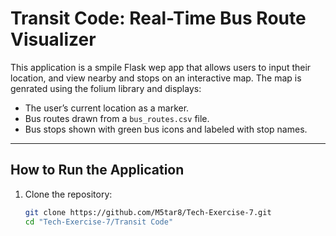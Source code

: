# Transit Code: Real-Time Bus Route Visualizer


This application is a smpile Flask wep app that allows users to input their location, and view nearby and stops on an interactive map. 
The map is genrated using the folium library and displays:

- The user’s current location as a marker.
- Bus routes drawn from a `bus_routes.csv` file.
- Bus stops shown with green bus icons and labeled with stop names.

---

## **How to Run the Application**
1. Clone the repository:
   ```bash
   git clone https://github.com/M5tar8/Tech-Exercise-7.git
   cd "Tech-Exercise-7/Transit Code"
